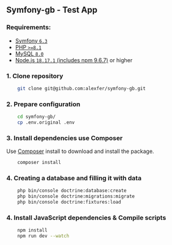 ## Symfony-gb - Test App

### Requirements:
- [Symfony `6.3`](https://symfony.com/releases/6.3)
- [PHP `>=8.1`](https://www.php.net/releases/8.1/en.php)
- [MySQL `8.0`](https://www.mysql.com/)
- [Node.js `18.17.1` (includes npm 9.6.7)](https://nodejs.org/en/download) or higher

### 1. Clone repository
```bash
    git clone git@github.com:alexfer/symfony-gb.git
```
### 2. Prepare configuration
```bash
    cd symfony-gb/
    cp .env.original .env
```
### 3. Install dependencies use Composer
Use [Composer](https://getcomposer.org/) install to download and install the package.
```bash
    composer install
```
### 4. Creating a database and filling it with data
```bash
    php bin/console doctrine:database:create
    php bin/console doctrine:migrations:migrate
    php bin/console doctrine:fixtures:load
```

### 4. Install JavaScript dependencies & Compile scripts
```bash
    npm install
    npm run dev --watch
```